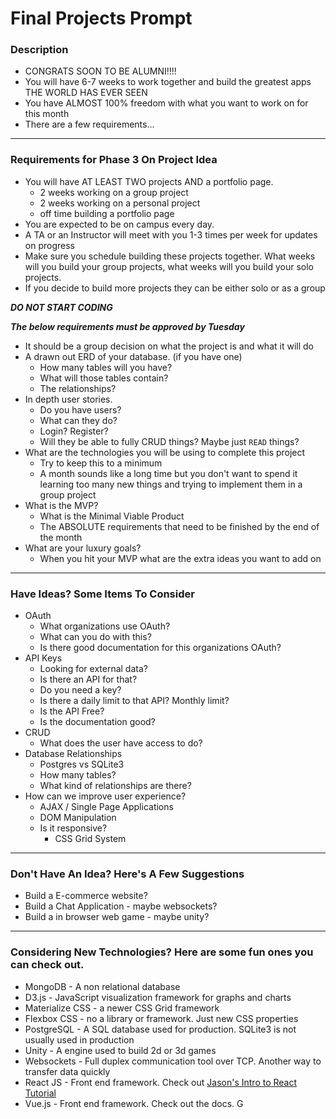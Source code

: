 # Final Projects Prompt

### Description 

* CONGRATS SOON TO BE ALUMNI!!!!
* You will have 6-7 weeks to work together and build the greatest apps THE WORLD HAS EVER SEEN
* You have ALMOST 100% freedom with what you want to work on for this month
* There are a few requirements...

---

### Requirements for Phase 3 On Project Idea

* You will have AT LEAST TWO projects AND a portfolio page. 
	* 2 weeks working on a group project
	* 2 weeks working on a personal project
	* off time building a portfolio page 
* You are expected to be on campus every day. 
* A TA or an Instructor will meet with you 1-3 times per week for updates on progress
* Make sure you schedule building these projects together. What weeks will you build your group projects, what weeks will you build your solo projects. 
* If you decide to build more projects they can be either solo or as a group

***DO NOT START CODING***

***The below requirements must be approved by Tuesday***

* It should be a group decision on what the project is and what it will do
* A drawn out ERD of your database. (if you have one)
	* How many tables will you have?
	* What will those tables contain?
	* The relationships?
* In depth user stories. 
	* Do you have users?
	* What can they do? 
	* Login? Register?
	* Will they be able to fully CRUD things? Maybe just `READ` things? 
* What are the technologies you will be using to complete this project
	* Try to keep this to a minimum
	* A month sounds like a long time but you don't want to spend it learning too many new things and trying to implement them in a group project
* What is the MVP?
	* What is the Minimal Viable Product
	* The ABSOLUTE requirements that need to be finished by the end of the month
* What are your luxury goals?
	* When you hit your MVP what are the extra ideas you want to add on

---

### Have Ideas? Some Items To Consider

* OAuth
	* What organizations use OAuth?
	* What can you do with this?
	* Is there good documentation for this organizations OAuth?
* API Keys
	* Looking for external data?
	* Is there an API for that?
	* Do you need a key?
	* Is there a daily limit to that API? Monthly limit?
	* Is the API Free?
	* Is the documentation good?
* CRUD
	* What does the user have access to do? 
* Database Relationships
	* Postgres vs SQLite3
	* How many tables? 
	* What kind of relationships are there?
* How can we improve user experience?
	* AJAX / Single Page Applications
	* DOM Manipulation
	* Is it responsive?
		* CSS Grid System

---

### Don't Have An Idea? Here's A Few Suggestions

* Build a E-commerce website?
* Build a Chat Application - maybe websockets?
* Build a in browser web game - maybe unity?

---

### Considering New Technologies? Here are some fun ones you can check out. 

* MongoDB - A non relational database
* D3.js - JavaScript visualization framework for graphs and charts
* Materialize CSS - a newer CSS Grid framework
* Flexbox CSS - no a library or framework. Just new CSS properties
* PostgreSQL - A SQL database used for production. SQLite3 is not usually used in production
* Unity - A engine used to build 2d or 3d games
* Websockets - Full duplex communication tool over TCP. Another way to transfer data quickly
* React JS - Front end framework. Check out [Jason's Intro to React Tutorial](https://github.com/Jingo88/Just_Another_React_Tutorial)
* Vue.js - Front end framework. Check out the docs. G